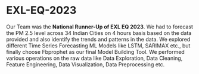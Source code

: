 # EXL-EQ-2023
Our Team was the **National Runner-Up of EXL EQ 2023**. We had to forecast the PM 2.5 level across 34 Indian Cities on 4 hours basis based on the data provided and also identify the trends and patterns in the data. We explored different Time Series Forecasting ML Models like LSTM, SARIMAX etc., but finally choose Fbprophet as our final Model Building Tool.
We performed various operations on the raw data like Data Exploration, Data Cleaning, Feature Engineering, Data Visualization, Data Preprocessing etc.
